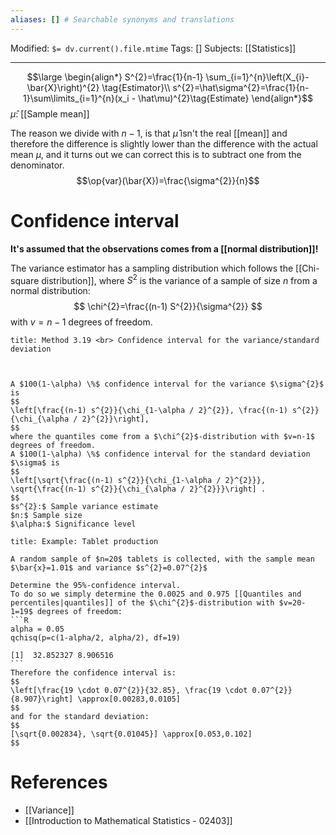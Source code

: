 ```yaml
---
aliases: [] # Searchable synonyms and translations
---
```

Modified: `$= dv.current().file.mtime`
Tags: []
Subjects: [[Statistics]]
****
$$\large
\begin{align*}
S^{2}=\frac{1}{n-1} \sum_{i=1}^{n}\left(X_{i}-\bar{X}\right)^{2} \tag{Estimator}\\
s^{2}=\hat\sigma^{2}=\frac{1}{n-1}\sum\limits_{i=1}^{n}(x_i - \hat\mu)^{2}\tag{Estimate}
\end{align*}$$
$\hat\mu:$ [[Sample mean]]

The reason we divide with $n-1$, is that $\hat{\mu}$ isn't the real [[mean]] and therefore the difference is slightly lower than the difference with the actual mean $\mu$, and it turns out we can correct this is to subtract one from the denominator. 
$$\op{var}(\bar{X})=\frac{\sigma^{2}}{n}$$

# Confidence interval
**It's assumed that the observations comes from a [[normal distribution]]!**

The variance estimator has a sampling distribution which follows the [[Chi-square distribution]], where $S^{2}$ is the variance of a sample of size $n$ from a normal distribution:
$$
\chi^{2}=\frac{(n-1) S^{2}}{\sigma^{2}}
$$
with $v=n-1$ degrees of freedom.

```ad-summary
title: Method 3.19 <br> Confidence interval for the variance/standard deviation



A $100(1-\alpha) \%$ confidence interval for the variance $\sigma^{2}$ is
$$
\left[\frac{(n-1) s^{2}}{\chi_{1-\alpha / 2}^{2}}, \frac{(n-1) s^{2}}{\chi_{\alpha / 2}^{2}}\right],
$$
where the quantiles come from a $\chi^{2}$-distribution with $v=n-1$ degrees of freedom.
A $100(1-\alpha) \%$ confidence interval for the standard deviation $\sigma$ is
$$
\left[\sqrt{\frac{(n-1) s^{2}}{\chi_{1-\alpha / 2}^{2}}}, \sqrt{\frac{(n-1) s^{2}}{\chi_{\alpha / 2}^{2}}}\right] .
$$
$s^{2}:$ Sample variance estimate
$n:$ Sample size
$\alpha:$ Significance level

```

````ad-example
title: Example: Tablet production

A random sample of $n=20$ tablets is collected, with the sample mean $\bar{x}=1.01$ and variance $s^{2}=0.07^{2}$

Determine the 95%-confidence interval.
To do so we simply determine the 0.0025 and 0.975 [[Quantiles and percentiles|quantiles]] of the $\chi^{2}$-distribution with $v=20-1=19$ degrees of freedom:
```R
alpha = 0.05
qchisq(p=c(1-alpha/2, alpha/2), df=19)

[1]  32.852327 8.906516
```
Therefore the confidence interval is:
$$
\left[\frac{19 \cdot 0.07^{2}}{32.85}, \frac{19 \cdot 0.07^{2}}{8.907}\right] \approx[0.00283,0.0105]
$$
and for the standard deviation:
$$
[\sqrt{0.002834}, \sqrt{0.01045}] \approx[0.053,0.102]
$$
````
# References
- [[Variance]]
- [[Introduction to Mathematical Statistics - 02403]]